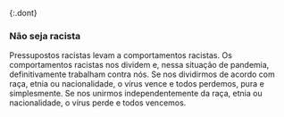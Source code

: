 {:.dont} 
 ### Não seja racista 

Pressupostos racistas levam a comportamentos racistas. Os comportamentos racistas nos dividem e, nessa situação de pandemia, definitivamente trabalham contra nós. Se nos dividirmos de acordo com raça, etnia ou nacionalidade, o vírus vence e todos perdemos, pura e simplesmente. Se nos unirmos independentemente da raça, etnia ou nacionalidade, o vírus perde e todos vencemos. 

